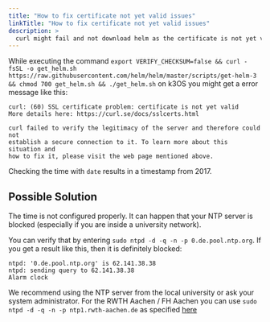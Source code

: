 ```yaml
---
title: "How to fix certificate not yet valid issues"
linkTitle: "How to fix certificate not yet valid issues"
description: >
  curl might fail and not download helm as the certificate is not yet valid. This happens especially when you are in a restricted network and the edge device is not able fetch the current date and time via NTP.  
---
```


While executing the command `export VERIFY_CHECKSUM=false && curl -fsSL -o get_helm.sh https://raw.githubusercontent.com/helm/helm/master/scripts/get-helm-3 && chmod 700 get_helm.sh && ./get_helm.sh` on k3OS you might get a error message like this:

```
curl: (60) SSL certificate problem: certificate is not yet valid
More details here: https://curl.se/docs/sslcerts.html

curl failed to verify the legitimacy of the server and therefore could not
establish a secure connection to it. To learn more about this situation and
how to fix it, please visit the web page mentioned above.
```

Checking the time with `date` results in a timestamp from 2017.

## Possible Solution

The time is not configured properly. It can happen that your NTP server is blocked (especially if you are inside a university network). 

You can verify that by entering `sudo ntpd -d -q -n -p 0.de.pool.ntp.org`. If you get a result like this, then it is definitely blocked:
```
ntpd: '0.de.pool.ntp.org' is 62.141.38.38
ntpd: sending query to 62.141.38.38
Alarm clock
```

We recommend using the NTP server from the local university or ask your system administrator. For the RWTH Aachen / FH Aachen you can use `sudo ntpd -d -q -n -p ntp1.rwth-aachen.de` as specified [here](https://help.itc.rwth-aachen.de/service/uvjppv3cuan8/)
